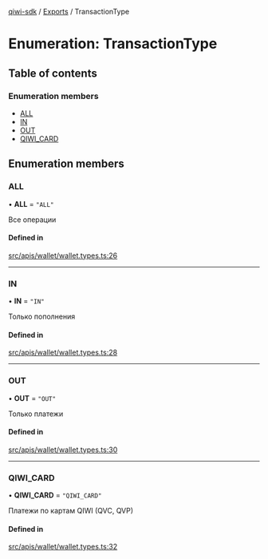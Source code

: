 [qiwi-sdk](../README.md) / [Exports](../modules.md) / TransactionType

# Enumeration: TransactionType

## Table of contents

### Enumeration members

- [ALL](TransactionType.md#all)
- [IN](TransactionType.md#in)
- [OUT](TransactionType.md#out)
- [QIWI\_CARD](TransactionType.md#qiwi_card)

## Enumeration members

### ALL

• **ALL** = `"ALL"`

Все операции

#### Defined in

[src/apis/wallet/wallet.types.ts:26](https://github.com/AlexXanderGrib/node-qiwi-sdk/blob/d0770ca/src/apis/wallet/wallet.types.ts#L26)

___

### IN

• **IN** = `"IN"`

Только пополнения

#### Defined in

[src/apis/wallet/wallet.types.ts:28](https://github.com/AlexXanderGrib/node-qiwi-sdk/blob/d0770ca/src/apis/wallet/wallet.types.ts#L28)

___

### OUT

• **OUT** = `"OUT"`

Только платежи

#### Defined in

[src/apis/wallet/wallet.types.ts:30](https://github.com/AlexXanderGrib/node-qiwi-sdk/blob/d0770ca/src/apis/wallet/wallet.types.ts#L30)

___

### QIWI\_CARD

• **QIWI\_CARD** = `"QIWI_CARD"`

Платежи по картам QIWI (QVC, QVP)

#### Defined in

[src/apis/wallet/wallet.types.ts:32](https://github.com/AlexXanderGrib/node-qiwi-sdk/blob/d0770ca/src/apis/wallet/wallet.types.ts#L32)

